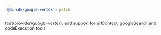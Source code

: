 ```yaml
---
'@ai-sdk/google-vertex': patch
---
```


feat(provider/google-vertex): add support for urlContext, googleSearch and codeExecution tools
